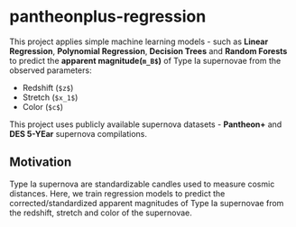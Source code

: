 # pantheonplus-regression

This project applies simple machine learning models - such as **Linear Regression**, **Polynomial Regression**, **Decision Trees** and **Random Forests** to predict the **apparent magnitude(`m_B$`)** of Type Ia supernovae from the observed parameters:

- Redshift (`$z$`)
- Stretch (`$x_1$`)
- Color (`$c$`)

This project uses publicly available supernova datasets - **Pantheon+** and **DES 5-YEar** supernova compilations.

## Motivation

Type Ia supernova are standardizable candles used to measure cosmic distances. Here, we train regression models to predict the corrected/standardized apparent magnitudes of Type Ia supernovae from the redshift, stretch and color of the supernovae.
